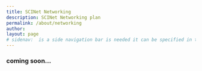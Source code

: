 ```yaml
---
title: SCINet Networking
description: SCINet Networking plan
permalink: /about/networking
author:
layout: page
# sidenav:  is a side navigation bar is needed it can be specified in the _data/navigation.yml file
---
```


### coming soon...

<!--
## Getting started material for authors.
(please remove after writing the article)

* For examples of formatting in markdown see [this page](/theme/)
* To add photos
  1. place them in the `/assets/img/` directory
  2. place them on the page using this tag:

  ```markdown
  ![](/assets/img/example_pic.jpg)
  ```

## Page specific instructions

This should cover the  design of the networks

what has been done

what is planned

relationship to I2
-->
